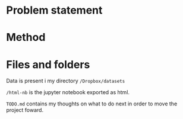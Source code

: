 # Problem statement

# Method  

# Files and folders

Data is present i my directory `/Dropbox/datasets`

`/html-nb` is the jupyter notebook exported as html.

`TODO.md` contains my thoughts on what to do next in order to move the project foward.
